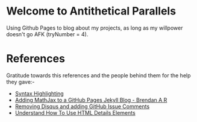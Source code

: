 # Welcome to Antithetical Parallels

Using Github Pages to blog about my projects, as long as my willpower doesn't go AFK (tryNumber = 4).

# References
Gratitude towards this references and the people behind them for the help they gave:-
* [Syntax Highlighting](https://mycyberuniverse.com/syntax-highlighting-jekyll.html)
* [Adding MathJax to a GitHub Pages Jekyll Blog - Brendan A R](http://sgeos.github.io/github/jekyll/2016/08/21/adding_mathjax_to_a_jekyll_github_pages_blog.html)
* [Removing Disqus and adding GitHub Issue Comments](https://asp.net-hacker.rocks/2018/11/19/github-comments.html)
* [Understand How To Use HTML Details Elements](https://oneraynyday.github.io/dev/2020/05/03/Analyzing-The-Simplest-C++-Program/)
  